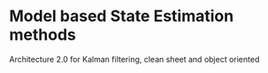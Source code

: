 # Model based State Estimation methods

Architecture 2.0 for Kalman filtering, clean sheet and object oriented
